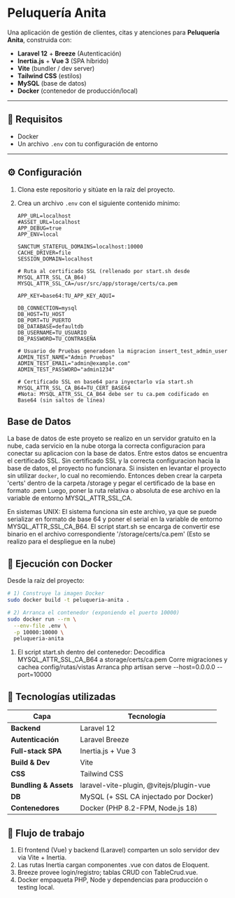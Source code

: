 # Peluquería Anita

Una aplicación de gestión de clientes, citas y atenciones para **Peluquería Anita**, construida con:

- **Laravel 12** + **Breeze** (Autenticación)  
- **Inertia.js** + **Vue 3** (SPA híbrido)  
- **Vite** (bundler / dev server)  
- **Tailwind CSS** (estilos)  
- **MySQL** (base de datos)  
- **Docker** (contenedor de producción/local)  

---

## 🔧 Requisitos

- Docker  
- Un archivo `.env` con tu configuración de entorno  

---

## ⚙️ Configuración

1. Clona este repositorio y sitúate en la raíz del proyecto.

2. Crea un archivo `.env` con el siguiente contenido mínimo:

   ```dotenv
   APP_URL=localhost
   #ASSET_URL=localhost
   APP_DEBUG=true
   APP_ENV=local

   SANCTUM_STATEFUL_DOMAINS=localhost:10000
   CACHE_DRIVER=file
   SESSION_DOMAIN=localhost

   # Ruta al certificado SSL (rellenado por start.sh desde MYSQL_ATTR_SSL_CA_B64)
   MYSQL_ATTR_SSL_CA=/usr/src/app/storage/certs/ca.pem

   APP_KEY=base64:TU_APP_KEY_AQUI=

   DB_CONNECTION=mysql
   DB_HOST=TU_HOST
   DB_PORT=TU_PUERTO
   DB_DATABASE=defaultdb
   DB_USERNAME=TU_USUARIO
   DB_PASSWORD=TU_CONTRASEÑA

   # Usuario de Pruebas generadoen la migracion insert_test_admin_user
   ADMIN_TEST_NAME="Admin Pruebas"
   ADMIN_TEST_EMAIL="admin@example.com"
   ADMIN_TEST_PASSWORD="admin1234"

   # Certificado SSL en base64 para inyectarlo vía start.sh
   MYSQL_ATTR_SSL_CA_B64=TU_CERT_BASE64
   #Nota: MYSQL_ATTR_SSL_CA_B64 debe ser tu ca.pem codificado en Base64 (sin saltos de línea)
   ```

## Base de Datos
La base de datos de este proyeto se realizo en un servidor gratuito en la nube, cada servicio en la nube otorga la correcta configuracion para conectar su aplicacion con la base de datos.
Entre estos datos se encuentra el certificado SSL.
Sin certificado SSL y la correcta configuracion hacia la base de datos, el proyecto no funcionara.
Si insisten en levantar el proyecto sin utilizar `docker`, lo cual no recomiendo.
Entonces deben crear la carpeta 'certs' dentro de la carpeta /storage y pegar el certificado de la base en formato .pem
Luego, poner la ruta relativa o absoluta de ese archivo en la variable de entorno MYSQL_ATTR_SSL_CA.

En sistemas UNIX: El sistema funciona sin este archivo, ya que se puede serializar en formato de base 64 y poner el serial en la variable de entorno MYSQL_ATTR_SSL_CA_B64.
El script start.sh se encarga de convertir ese binario en el archivo correspondiente '/storage/certs/ca.pem' (Esto se realizo para el despliegue en la nube)

## 🐳 Ejecución con Docker

Desde la raíz del proyecto:
```bash 
# 1) Construye la imagen Docker
sudo docker build -t peluqueria-anita .

# 2) Arranca el contenedor (exponiendo el puerto 10000)
sudo docker run --rm \
  --env-file .env \
  -p 10000:10000 \
  peluqueria-anita
```

1. El script start.sh dentro del contenedor:
    Decodifica MYSQL_ATTR_SSL_CA_B64 a storage/certs/ca.pem
    Corre migraciones y cachea config/rutas/vistas
    Arranca php artisan serve --host=0.0.0.0 --port=10000

## 🚀 Tecnologías utilizadas

| Capa                 | Tecnología                                     |
|----------------------|------------------------------------------------|
| **Backend**          | Laravel 12                                     |
| **Autenticación**    | Laravel Breeze                                 |
| **Full-stack SPA**   | Inertia.js + Vue 3                             |
| **Build & Dev**      | Vite                                           |
| **CSS**              | Tailwind CSS                                   |
| **Bundling & Assets**| laravel-vite-plugin, @vitejs/plugin-vue        |
| **DB**               | MySQL (+ SSL CA injectado por Docker)          |
| **Contenedores**     | Docker (PHP 8.2-FPM, Node.js 18)               |

## 📒 Flujo de trabajo
1. El frontend (Vue) y backend (Laravel) comparten un solo servidor dev via Vite + Inertia.
2. Las rutas Inertia cargan componentes .vue con datos de Eloquent.
3. Breeze provee login/registro; tablas CRUD con TableCrud.vue.
4. Docker empaqueta PHP, Node y dependencias para producción o testing local.
